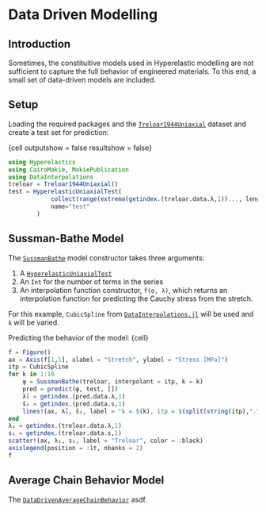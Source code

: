 # Data Driven Modelling

## Introduction
Sometimes, the constituitive models used in Hyperelastic modelling are not sufficient to capture the full behavior of engineered materials. To this end, a small set of data-driven models are included. 

## Setup
Loading the required packages and the [`Treloar1944Uniaxial`](#) dataset and create a test set for prediction:

{cell outputshow = false resultshow = false}
```julia
using Hyperelastics
using CairoMakie, MakiePublication
using DataInterpolations
treloar = Treloar1944Uniaxial()
test = HyperelasticUniaxialTest(
            collect(range(extrema(getindex.(treloar.data.λ,1))..., length = 100)),
            name="test"
        )
```

## Sussman-Bathe Model
The [`SussmanBathe`](#) model constructor takes three arguments:
1. A [`HyperelasticUniaxialTest`](#)
2. An `Int` for the number of terms in the series
3. An interpolation function constructor, `f(σ, λ)`, which returns an interpolation function for predicting the Cauchy stress from the stretch. 

For this example, `CubicSpline` from [`DataInterpolations.jl`](https://github.com/PumasAI/DataInterpolations.jl) will be used and `k` will be varied.

Predicting the behavior of the model:
{cell}
```julia
f = Figure()
ax = Axis(f[1,1], xlabel = "Stretch", ylabel = "Stress [MPa]")
itp = CubicSpline
for k in 1:10
    ψ = SussmanBathe(treloar, interpolant = itp, k = k)
    pred = predict(ψ, test, [])
    λ̂₁ = getindex.(pred.data.λ,1)
    ŝ₁ = getindex.(pred.data.s,1)
    lines!(ax, λ̂₁, ŝ₁, label = "k = $(k), itp = $(split(string(itp),".")[2])")
end
λ₁ = getindex.(treloar.data.λ,1)
s₁ = getindex.(treloar.data.s,1)
scatter!(ax, λ₁, s₁, label = "Treloar", color = :black)
axislegend(position = :lt, nbanks = 2)
f
```

## Average Chain Behavior Model
The [`DataDrivenAverageChainBehavior`](#)  asdf.
